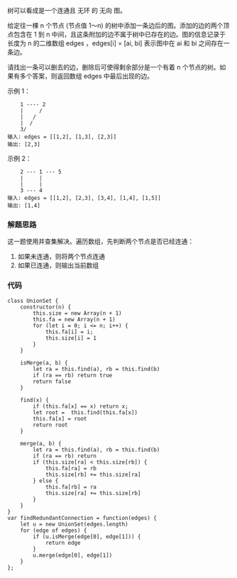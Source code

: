 树可以看成是一个连通且 无环 的 无向 图。

给定往一棵 n 个节点 (节点值 1～n) 的树中添加一条边后的图。添加的边的两个顶点包含在 1 到 n 中间，且这条附加的边不属于树中已存在的边。图的信息记录于长度为 n 的二维数组 edges ，edges[i] = [ai, bi] 表示图中在 ai 和 bi 之间存在一条边。

请找出一条可以删去的边，删除后可使得剩余部分是一个有着 n 个节点的树。如果有多个答案，则返回数组 edges 中最后出现的边。

示例 1：
```
    1 ---- 2
    |     /
    |   /
    |  /
    3/
输入: edges = [[1,2], [1,3], [2,3]]
输出: [2,3]
```
示例 2：
```
    2 --- 1 --- 5
    |     |
    |     |
    3 --- 4
输入: edges = [[1,2], [2,3], [3,4], [1,4], [1,5]]
输出: [1,4]
```
### 解题思路
这一题使用并查集解决。遍历数组，先判断两个节点是否已经连通：
1. 如果未连通，则将两个节点连通
2. 如果已连通，则输出当前数组

### 代码
```
class UnionSet {
    constructor(n) {
        this.size = new Array(n + 1)
        this.fa = new Array(n + 1)
        for (let i = 0; i <= n; i++) {
            this.fa[i] = i;
            this.size[i] = 1
        } 
    }

    isMerge(a, b) {
        let ra = this.find(a), rb = this.find(b)
        if (ra == rb) return true
        return false
    }

    find(x) {
        if (this.fa[x] == x) return x;
        let root =  this.find(this.fa[x])
        this.fa[x] = root
        return root
    }

    merge(a, b) {
        let ra = this.find(a), rb = this.find(b)
        if (ra == rb) return
        if (this.size[ra] < this.size[rb]) {
            this.fa[ra] = rb
            this.size[rb] += this.size[ra]
        } else {
            this.fa[rb] = ra
            this.size[ra] += this.size[rb]
        }
    }
}
var findRedundantConnection = function(edges) {
    let u = new UnionSet(edges.length)
    for (edge of edges) {
        if (u.isMerge(edge[0], edge[1])) {
            return edge
        }
        u.merge(edge[0], edge[1])
    }
};
```